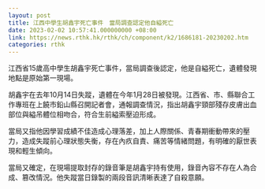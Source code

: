 ```yaml
---
layout: post
title: 江西中學生胡鑫宇死亡事件　當局調查認定他自縊死亡
date: 2023-02-02 10:57:41.000000000 +08:00
link: https://news.rthk.hk/rthk/ch/component/k2/1686181-20230202.htm
categories: rthk
---
```


江西省15歲高中學生胡鑫宇死亡事件，當局調查後認定，他是自縊死亡，遺體發現地點是原始第一現場。

胡鑫宇在去年10月14日失蹤，遺體在今年1月28日被發現。江西省、市、縣聯合工作專班在上饒市鉛山縣召開記者會，通報調查情況，指出胡鑫宇頸部殘存皮膚出血部位與縊吊體位相吻合，符合生前縊索壓迫形成。

當局又指他因學習成績不佳造成心理落差，加上人際關係、青春期衝動帶來的壓力，造成失蹤前心理狀態失衡，存在內疚自責、痛苦等情緒問題，有明確的厭世表現和輕生傾向。

當局又確定，在現場提取封存的錄音筆是胡鑫宇持有使用，錄音內容不存在人為合成、篡改情況。他失蹤當日錄製的兩段音訊清晰表達了自殺意願。
